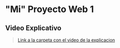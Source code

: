 # "Mi" Proyecto Web 1

## Video Explicativo

> [Link a la carpeta con el video de la explicacion ](https://drive.google.com/drive/folders/1vM5l9xlsM9ECJ59OOfkjsHasjGnkc8Tq?usp=sharing)


